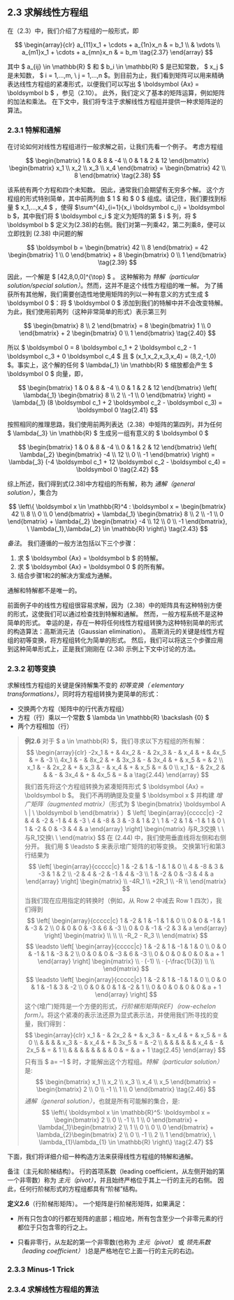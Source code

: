 ## 2.3 求解线性方程组 

在（2.3）中，我们介绍了方程组的一般形式，即

$$ 
\begin{array}{clr}
  a_{11}x_1 + \cdots + a_{1n}x_n & = b_1 \\
        & \vdots \\
  a_{m1}x_1 +  \cdots + a_{mn}x_n & = b_m \tag{2.37}
\end{array}
$$

其中 $ a_{ij} \in \mathbb{R} $ 和 $ b_i \in \mathbb{R} $ 是已知常数， $ x_j $ 是未知数， $ i = 1,...,m, \ j = 1,...,n $。到目前为止，我们看到矩阵可以用来精确表达线性方程组的紧凑形式，以便我们可以写出 $ \boldsymbol {Ax} = \boldsymbol b $ ，参见（2.10）。 此外，我们定义了基本的矩阵运算，例如矩阵的加法和乘法。 在下文中，我们将专注于求解线性方程组并提供一种求矩阵逆的算法。

### 2.3.1 特解和通解

在讨论如何对线性方程组进行一般求解之前，让我们先看一个例子。 考虑方程组

$$
\begin{bmatrix} 1 & 0 & 8 & -4 \\ 0 & 1 & 2 & 12 \end{bmatrix} \begin{bmatrix} x_1 \\ x_2 \\ x_3 \\ x_4 \end{bmatrix} = \begin{bmatrix} 42 \\ 8 \end{bmatrix} \tag{2.38}
$$

该系统有两个方程和四个未知数。 因此，通常我们会期望有无穷多个解。 这个方程组的形式特别简单，其中前两列由 $ 1 $ 和 $ 0 $ 组成。请记住，我们要找到标量 $ x_1,...,x_4 $ ，使得 $\sum^{4}_{i=1}{x_i \boldsymbol c_i} = \boldsymbol b $，其中我们将 $ \boldsymbol c_i $ 定义为矩阵的第 $ i $ 列，将 $ \boldsymbol b $ 定义为(2.38)的右侧。我们对第一列乘42，第二列乘8，便可以立即找到 (2.38) 中问题的解

$$
\boldsymbol b = \begin{bmatrix} 42 \\ 8 \end{bmatrix} = 42 \begin{bmatrix} 1 \\ 0 \end{bmatrix} + 8 \begin{bmatrix} 0 \\ 1 \end{bmatrix} \tag{2.39}
$$

因此，一个解是 $ [42,8,0,0]^{\top} $ 。 这种解称为 _特解（particular solution/special solution）_。然而，这并不是这个线性方程组的唯一解。 为了捕获所有其他解，我们需要创造性地使用矩阵的列以一种有意义的方式生成 $ \boldsymbol 0 $：将 $ \boldsymbol 0 $ 添加到我们的特解中并不会改变特解。 为此，我们使用前两列（这种非常简单的形式）表示第三列

$$
\begin{bmatrix} 8 \\ 2 \end{bmatrix} = 8 \begin{bmatrix} 1 \\ 0 \end{bmatrix} + 2 \begin{bmatrix} 0 \\ 1 \end{bmatrix} \tag{2.40}
$$

所以 $ \boldsymbol 0 = 8 \boldsymbol c_1 + 2 \boldsymbol c_2 - 1 \boldsymbol c_3 + 0 \boldsymbol c_4 $ 且 $ (x_1,x_2,x_3,x_4) = (8,2,-1,0) $。事实上，这个解的任何 $ \lambda{_1} \in \mathbb{R} $ 缩放都会产生 $ \boldsymbol 0 $ 向量，即，

$$
\begin{bmatrix} 1 & 0 & 8 & -4 \\ 0 & 1 & 2 & 12 \end{bmatrix} \left( \lambda{_1}   \begin{bmatrix} 8 \\ 2 \\ -1 \\ 0 \end{bmatrix} \right) = \lambda{_1} (8 \boldsymbol c_1 + 2 \boldsymbol c_2 - \boldsymbol c_3) = \boldsymbol 0 \tag{2.41}
$$

按照相同的推理思路，我们使用前两列表达（2.38）中矩阵的第四列，并为任何 $ \lambda{_3} \in \mathbb{R} $ 生成另一组有意义的 $ \boldsymbol 0 $ 

$$
\begin{bmatrix} 1 & 0 & 8 & -4 \\ 0 & 1 & 2 & 12 \end{bmatrix} \left( \lambda{_2}   \begin{bmatrix} -4 \\ 12 \\ 0 \\ -1 \end{bmatrix} \right) = \lambda{_3} (-4 \boldsymbol c_1 + 12 \boldsymbol c_2 - \boldsymbol c_4) = \boldsymbol 0 \tag{2.42}
$$

综上所述，我们得到式(2.38)中方程组的所有解，称为 _通解（general solution）_，集合为

$$
\left\{ \boldsymbol x \in \mathbb{R}^4 : \boldsymbol x =  \begin{bmatrix} 42 \\ 8 \\ 0 \\ 0 \end{bmatrix} + \lambda{_1} \begin{bmatrix} 8 \\ 2 \\ -1 \\ 0 \end{bmatrix} + \lambda{_2} \begin{bmatrix} -4 \\ 12 \\ 0 \\ -1 \end{bmatrix}, \  \lambda{_1},\lambda{_2} \in \mathbb{R} \right\} \tag{2.43}
$$

_备注_。 我们遵循的一般方法包括以下三个步骤：

1. 求 $ \boldsymbol {Ax} = \boldsymbol b $ 的特解。
2. 求 $ \boldsymbol {Ax} = \boldsymbol 0 $ 的所有解。
3. 结合步骤1和2的解决方案成为通解。

通解和特解都不是唯一的。

前面例子中的线性方程组很容易求解，因为（2.38）中的矩阵具有这种特别方便的形式，这使我们可以通过检查找到特解和通解。 然而，一般方程系统不是这种简单的形式。 幸运的是，存在一种将任何线性方程组转换为这种特别简单的形式的构造算法：高斯消元法（Gaussian elimination）。 高斯消元的关键是线性方程组的初等变换，将方程组转化为简单的形式。 然后，我们可以将这三个步骤应用到这种简单形式上，正是我们刚刚在 (2.38) 示例上下文中讨论的方法。

### 2.3.2 初等变换

求解线性方程组的关键是保持解集不变的 _初等变换（ elementary transformations）_，同时将方程组转换为更简单的形式：

* 交换两个方程（矩阵中的行代表方程组）
* 方程（行）乘以一个常数 $ \lambda \in \mathbb{R} \backslash \{0\} $ 
* 两个方程相加（行）

> 
> **例2.6**
> 对于 $ a \in \mathbb{R} $，我们寻求以下方程组的所有解： $$ \begin{array}{clr}
  -2x_1 & + & 4x_2 & - & 2x_3 & - & x_4 & + & 4x_5 & = & -3 \\
  4x_1 & - & 8x_2 & + & 3x_3 & - & 3x_4 & + & x_5 & = & 2 \\ 
  x_1 & - & 2x_2 & + & x_3 & - & x_4 & + & x_5 & = & 0 \\ 
  x_1 & - & 2x_2 & & & - & 3x_4 & + & 4x_5 & = & a \tag{2.44}
\end{array} $$ 我们首先将这个方程组转换为紧凑矩阵形式 $ \boldsymbol {Ax} = \boldsymbol b $。 我们不再明确提及变量 $ \boldsymbol x $ 并构建 _增广矩阵（augmented matrix）_（形式为 $ \begin{bmatrix} \boldsymbol A \ | \ \boldsymbol b \end{bmatrix} $）$$
\left[
    \begin{array}{ccccc|c}
        -2 & 4 & -2 & -1 & 4 & -3 \\ 
        4 & -8 & 3 & -3 & 1 & 2 \\
        1 & -2 & 1 & -1 & 1 & 0 \\
        1 & -2 & 0 & -3 & 4 & a 
    \end{array}
\right] \begin{matrix} 与R_3交换 \\ \\ 与R_1交换\\ \\  \end{matrix}
$$ 在 (2.44) 中，我们使用垂直线将左侧和右侧分开。 我们用 $ \leadsto $ 来表示增广矩阵的初等变换。
> 交换第1行和第3行结果为
> $$
\left[
    \begin{array}{ccccc|c}
        1 & -2 & 1 & -1 & 1 & 0 \\ 
        4 & -8 & 3 & -3 & 1 & 2 \\
        -2 & 4 & -2 & -1 & 4 & -3 \\
        1 & -2 & 0 & -3 & 4 & a 
    \end{array}
\right] \begin{matrix} \\ -4R_1 \\ +2R_1 \\ -R \\  \end{matrix}
$$ 当我们现在应用指定的转换时（例如，从 Row 2 中减去 Row 1 四次），我们得到
> $$
\left[
    \begin{array}{ccccc|c}
        1 & -2 & 1 & -1 & 1 & 0 \\ 
        0 & 0 & -1 & 1 & -3 & 2 \\
        0 & 0 & 0 & -3 & 6 & -3 \\
        0 & 0 & -1 & -2 & 3 & a 
    \end{array}
\right] \begin{matrix} \\ \\ \\ -R_2 - R_3 \\  \end{matrix}
$$ $$ 
\leadsto
\left[
    \begin{array}{ccccc|c}
        1 & -2 & 1 & -1 & 1 & 0 \\ 
        0 & 0 & -1 & 1 & -3 & 2 \\
        0 & 0 & 0 & -3 & 6 & -3 \\
        0 & 0 & 0 & 0 & 0 & a + 1 
    \end{array}
\right] \begin{matrix} \\ · (-1) \\ · (-\frac{1}{3}) \\ \\  \end{matrix}
$$ $$ 
\leadsto
\left[
    \begin{array}{ccccc|c}
        1 & -2 & 1 & -1 & 1 & 0 \\ 
        0 & 0 & 1 & -1 & 3 & -2 \\
        0 & 0 & 0 & 1 & -2 & 1 \\
        0 & 0 & 0 & 0 & 0 & a + 1 
    \end{array}
\right]
$$ 这个(增广)矩阵是一个方便的形式，_行阶梯形矩阵(REF)（row-echelon form）_。将这个紧凑的表示法还原为显式表示法，并使用我们所寻找的变量，我们得到：
$$ \begin{array}{clr}
  x_1 & - & 2x_2 & + & x_3 & - & x_4 & + & x_5 & = & 0 \\
  & & & & x_3 & - & x_4 & + & 3x_5 & = & -2 \\ 
  & & & & & & x_4 & - & 2x_5 & = & 1 \\ 
  & & & & & & & & 0 & = & a + 1 \tag{2.45}
\end{array} $$ 只有当 $ a= –1 $ 时，才能解出这个方程组。_特解（particular solution）_ 是:
$$
\begin{bmatrix} x_1 \\ x_2 \\ x_3 \\ x_4 \\ x_5 \end{bmatrix} = \begin{bmatrix} 2 \\ 0 \\ -1 \\ 1 \\ 0 \end{bmatrix} \tag{2.46}
$$
> _通解（general solution）_，也就是所有可能解的集合，是: 
$$
\left\{ \boldsymbol x \in \mathbb{R}^5: \boldsymbol x = \begin{bmatrix} 2 \\ 0 \\ -1 \\ 1 \\ 0 \end{bmatrix} + \lambda{_1}\begin{bmatrix} 2 \\ 1 \\ 0 \\ 0 \\ 0 \end{bmatrix} + \lambda_{2}\begin{bmatrix} 2 \\ 0 \\ -1 \\ 2 \\ 1 \end{bmatrix}, \ \lambda_{1}\lambda_{1} \in \mathbb{R} \right\} \tag{2.47}
$$

下面，我们将详细介绍一种构造方法来获得线性方程组的特解和通解。

备注（主元和阶梯结构）。 行的首项系数（leading coefficient，从左侧开始的第一个非零数）称为 _主元（pivot）_，并且始终严格位于其上一行的主元的右侧。 因此，任何行阶梯形式的方程组都具有“阶梯”结构。

**定义2.6**（行阶梯形矩阵）。 一个矩阵是行阶梯形矩阵，如果满足：

* 所有只包含0的行都在矩阵的底部；相应地，所有包含至少一个非零元素的行都位于只包含零的行之上。

* 只看非零行，从左起的第一个非零数(也称为 _主元（pivot）_ 或 _领先系数（leading coefficient）_ )总是严格地在它上面一行的主元的右边。

### 2.3.3 Minus-1 Trick

### 2.3.4 求解线性方程组的算法
